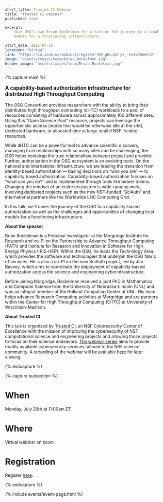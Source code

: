 ```yaml
---
short_title: Trusted CI Webinar
title: "Trusted CI webinar"
published: true

excerpt:
    Join OSG’s own Brian Bockelman for a talk on the journey to a capability-based authorization, and the challenges and opportunities of changing trust 
    models for a functioning infrastructure. 
   
start_date: 2021-07-26
location: "Virtual"
link: "https://iu.zoom.us/webinar/register/WN_gBLnpC-yS_-en3vKAbeFzQ"
image: "assets/images/team/Brian-Bockelman.jpg"
header_image: "assets/images/team/Brian-Bockelman.jpg"
---
```


{% capture main %}

<p style="font-size: larger; font-weight: bold;">A capability-based authorization infrastructure for distributed High Throughput Computing</p>

The OSG Consortium provides researchers with the ability to bring their distributed high throughput computing (dHTC) workloads to a pool of resources consisting 
of hardware across approximately 100 different sites. Using this “Open Science Pool” resource, projects can leverage the opportunistic access (nodes that would be 
otherwise idle at the site), dedicated hardware, or allocated time at large-scallel NSF-funded resources.

While dHTC can be a powerful tool to advance scientific discovery, managing trust relationships with so many sites can be challenging; the OSG helps bootstrap the 
trust relationships between project and provider. Further, authorization in the OSG ecosystem is an evolving topic. On the national and international 
infrastructure, we are leading the transition from identity-based authorization –– basing decisions on “who you are” –– to capability based authorization. 
Capability-based authorization focuses on “what can you do?” and is implemented through tools like bearer tokens. Changing the mindset of an entire ecosystem is 
wide-ranging work, involving dedicated projects such as the new NSF-funded “SciAuth” and international partners like the Worldwide LHC Computing Grid.

In this talk, we’ll cover the journey of the OSG to a capability-based authorization as well as the challenges and opportunities of changing trust models for a 
functioning infrastructure.

**About the speaker** 

Brian Bockelman is a Principal Investigator at the Morgridge Institute for Research and co-PI on the Partnership to Advance Throughput Computing (PATh) 
and Institute for Research and Innovation in Software for High Energy Physics (IRIS-HEP).  Within the OSG, he leads the Technology Area, which provides the 
software and technologies that underpin the OSG fabric of services.  He is also a co-PI on the new SciAuth project, led by Jim Basney, which aims to coordinate 
the deployment of capability-based authorization across the science and engineering cyberinfrastructure.

Before joining Morgridge, Bockelman received a joint PhD in Mathematics and Computer Science from the University of Nebraska-Lincoln (UNL) and was an integral 
member of the Holland Computing Center at UNL.  His team helps advance Research Computing activities at Morgridge and are partners within the Center for High 
Throughput Computing (CHTC) at University of Wisconsin-Madison.

**About Trusted CI** 

This talk is organized by [Trusted CI](https://www.trustedci.org/), an NSF Cybersecurity Center of Excellence with the mission of improving the cybersecurity of NSF computational science 
and engineering projects and allowing those projects to focus on their science endeavors. [The webinar series](https://www.trustedci.org/webinars) aims to provide readily available cybersecurity 
services tailored to the NSF science community. A recording of the webinar will be available [here](https://www.trustedci.org/webinars) for later viewing.

{% endcapture %}


{% capture subsection %}
# When

Monday, July 26th at 11:00am ET
 
# Where

Virtual webinar on zoom

# Registration
Register [here](https://iu.zoom.us/webinar/register/WN_gBLnpC-yS_-en3vKAbeFzQ).

{% endcapture %}

{% include events/event-page.html %}
